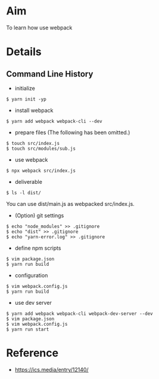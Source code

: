 # Aim

To learn how use webpack

# Details

## Command Line History

* initialize

```
$ yarn init -yp
```

* install webpack

```
$ yarn add webpack webpack-cli --dev
```

* prepare files (The following has been omitted.)
```
$ touch src/index.js
$ touch src/modules/sub.js
```

* use webpack

```
$ npx webpack src/index.js
```

* deliverable

```
$ ls -l dist/
```

You can use dist/main.js as webpacked src/index.js.


* (Option) git settings

```
$ echo "node_modules" >> .gitignore
$ echo "dist" >> .gitignore
$ echo "yarn-error.log" >> .gitignore
```

* define npm scripts

```
$ vim package.json
$ yarn run build
```

* configuration

```
$ vim webpack.config.js
$ yarn run build
```

* use dev server

```
$ yarn add webpack webpack-cli webpack-dev-server --dev
$ vim package.json
$ vim webpack.config.js
$ yarn run start
```

# Reference

* https://ics.media/entry/12140/

